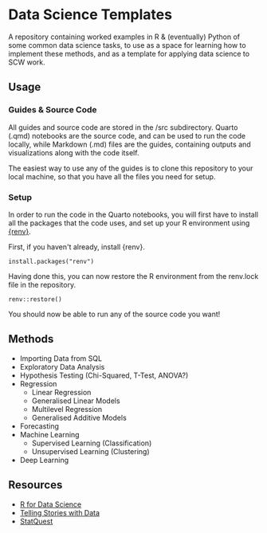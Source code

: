 # Data Science Templates

A repository containing worked examples in R & (eventually) Python of some common data science tasks, to use as a space for learning how to implement these methods, and as a template for applying data science to SCW work.

## Usage

### Guides & Source Code

All guides and source code are stored in the /src subdirectory. Quarto (.qmd) notebooks are the source code, and can be used to run the code locally, while Markdown (.md) files are the guides, containing outputs and visualizations along with the code itself.

The easiest way to use any of the guides is to clone this repository to your local machine, so that you have all the files you need for setup.

### Setup

In order to run the code in the Quarto notebooks, you will first have to install all the packages that the code uses, and set up your R environment using [{renv}](https://rstudio.github.io/renv/articles/renv.html).

First, if you haven't already, install {renv}.

```{r}
install.packages("renv")
```

Having done this, you can now restore the R environment from the renv.lock file in the repository.

```{r}
renv::restore()
```

You should now be able to run any of the source code you want!

## Methods

- Importing Data from SQL
- Exploratory Data Analysis
- Hypothesis Testing (Chi-Squared, T-Test, ANOVA?)
- Regression
  - Linear Regression
  - Generalised Linear Models
  - Multilevel Regression
  - Generalised Additive Models
- Forecasting
- Machine Learning
  - Supervised Learning (Classification)
  - Unsupervised Learning (Clustering)
- Deep Learning

## Resources

- [R for Data Science](https://r4ds.hadley.nz/)
- [Telling Stories with Data](https://tellingstorieswithdata.com/)
- [StatQuest](https://www.youtube.com/@statquest)
